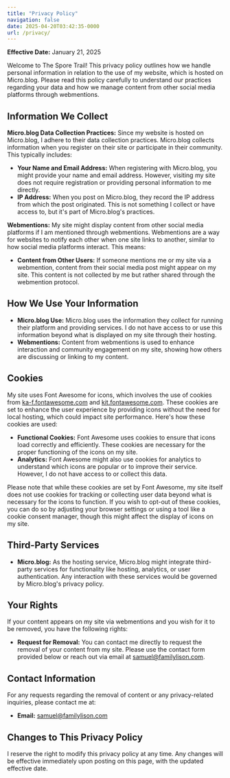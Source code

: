 ```yaml
---
title: "Privacy Policy"
navigation: false
date: 2025-04-20T03:42:35-0000
url: /privacy/
---
```

<p><strong>Effective Date:</strong> January 21, 2025</p>

<p>Welcome to The Spore Trail! This privacy policy outlines how we handle personal information in relation to the use of my website, which is hosted on Micro.blog. Please read this policy carefully to understand our practices regarding your data and how we manage content from other social media platforms through webmentions.</p>

<h2>Information We Collect</h2>
<p><strong>Micro.blog Data Collection Practices:</strong> Since my website is hosted on Micro.blog, I adhere to their data collection practices. Micro.blog collects information when you register on their site or participate in their community. This typically includes:</p>
<ul>
    <li><strong>Your Name and Email Address:</strong> When registering with Micro.blog, you might provide your name and email address. However, visiting my site does not require registration or providing personal information to me directly.</li>
    <li><strong>IP Address:</strong> When you post on Micro.blog, they record the IP address from which the post originated. This is not something I collect or have access to, but it's part of Micro.blog's practices.</li>
</ul>

<p><strong>Webmentions:</strong> My site might display content from other social media platforms if I am mentioned through webmentions. Webmentions are a way for websites to notify each other when one site links to another, similar to how social media platforms interact. This means:</p>
<ul>
    <li><strong>Content from Other Users:</strong> If someone mentions me or my site via a webmention, content from their social media post might appear on my site. This content is not collected by me but rather shared through the webmention protocol.</li>
</ul>

<h2>How We Use Your Information</h2>
<ul>
    <li><strong>Micro.blog Use:</strong> Micro.blog uses the information they collect for running their platform and providing services. I do not have access to or use this information beyond what is displayed on my site through their hosting.</li>
    <li><strong>Webmentions:</strong> Content from webmentions is used to enhance interaction and community engagement on my site, showing how others are discussing or linking to my content.</li>
</ul>

<h2>Cookies</h2>
<p>My site uses Font Awesome for icons, which involves the use of cookies from <a href="https://ka-f.fontawesome.com" target="_blank">ka-f.fontawesome.com</a> and <a href="https://kit.fontawesome.com" target="_blank">kit.fontawesome.com</a>. These cookies are set to enhance the user experience by providing icons without the need for local hosting, which could impact site performance. Here's how these cookies are used:</p>
<ul>
    <li><strong>Functional Cookies:</strong> Font Awesome uses cookies to ensure that icons load correctly and efficiently. These cookies are necessary for the proper functioning of the icons on my site.</li>
    <li><strong>Analytics:</strong> Font Awesome might also use cookies for analytics to understand which icons are popular or to improve their service. However, I do not have access to or collect this data.</li>
</ul>
<p>Please note that while these cookies are set by Font Awesome, my site itself does not use cookies for tracking or collecting user data beyond what is necessary for the icons to function. If you wish to opt-out of these cookies, you can do so by adjusting your browser settings or using a tool like a cookie consent manager, though this might affect the display of icons on my site.</p>

<h2>Third-Party Services</h2>
<ul>
    <li><strong>Micro.blog:</strong> As the hosting service, Micro.blog might integrate third-party services for functionality like hosting, analytics, or user authentication. Any interaction with these services would be governed by Micro.blog's privacy policy.</li>
</ul>

<h2>Your Rights</h2>
<p>If your content appears on my site via webmentions and you wish for it to be removed, you have the following rights:</p>
<ul>
    <li><strong>Request for Removal:</strong> You can contact me directly to request the removal of your content from my site. Please use the contact form provided below or reach out via email at <a href="mailto:samuel@familylison.com">samuel@familylison.com</a>.</li>
</ul>

<h2>Contact Information</h2>
<p>For any requests regarding the removal of content or any privacy-related inquiries, please contact me at:</p>
<ul>
    <li><strong>Email:</strong> <a href="mailto:samuel@familylison.com">samuel@familylison.com</a></li>
</ul>

<h2>Changes to This Privacy Policy</h2>
<p>I reserve the right to modify this privacy policy at any time. Any changes will be effective immediately upon posting on this page, with the updated effective date.</p>
